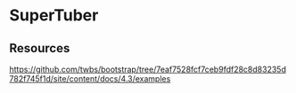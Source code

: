 # SuperTuber

## Resources

https://github.com/twbs/bootstrap/tree/7eaf7528fcf7ceb9fdf28c8d83235d782f745f1d/site/content/docs/4.3/examples
